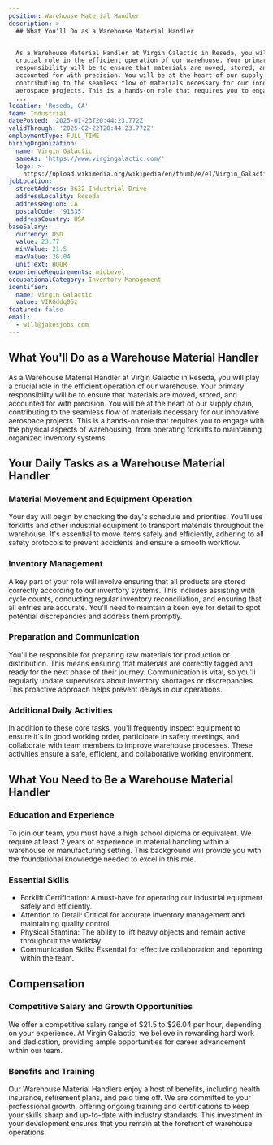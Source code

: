```yaml
---
position: Warehouse Material Handler
description: >-
  ## What You'll Do as a Warehouse Material Handler


  As a Warehouse Material Handler at Virgin Galactic in Reseda, you will play a
  crucial role in the efficient operation of our warehouse. Your primary
  responsibility will be to ensure that materials are moved, stored, and
  accounted for with precision. You will be at the heart of our supply chain,
  contributing to the seamless flow of materials necessary for our innovative
  aerospace projects. This is a hands-on role that requires you to engage with
  ...
location: 'Reseda, CA'
team: Industrial
datePosted: '2025-01-23T20:44:23.772Z'
validThrough: '2025-02-22T20:44:23.772Z'
employmentType: FULL_TIME
hiringOrganization:
  name: Virgin Galactic
  sameAs: 'https://www.virgingalactic.com/'
  logo: >-
    https://upload.wikimedia.org/wikipedia/en/thumb/e/e1/Virgin_Galactic_logo_%282022%29.svg/1200px-Virgin_Galactic_logo_%282022%29.svg.png
jobLocation:
  streetAddress: 3632 Industrial Drive
  addressLocality: Reseda
  addressRegion: CA
  postalCode: '91335'
  addressCountry: USA
baseSalary:
  currency: USD
  value: 23.77
  minValue: 21.5
  maxValue: 26.04
  unitText: HOUR
experienceRequirements: midLevel
occupationalCategory: Inventory Management
identifier:
  name: Virgin Galactic
  value: VIRGddq05z
featured: false
email:
  - will@jakesjobs.com
---
```




## What You'll Do as a Warehouse Material Handler

As a Warehouse Material Handler at Virgin Galactic in Reseda, you will play a crucial role in the efficient operation of our warehouse. Your primary responsibility will be to ensure that materials are moved, stored, and accounted for with precision. You will be at the heart of our supply chain, contributing to the seamless flow of materials necessary for our innovative aerospace projects. This is a hands-on role that requires you to engage with the physical aspects of warehousing, from operating forklifts to maintaining organized inventory systems.

## Your Daily Tasks as a Warehouse Material Handler

### Material Movement and Equipment Operation
Your day will begin by checking the day's schedule and priorities. You'll use forklifts and other industrial equipment to transport materials throughout the warehouse. It's essential to move items safely and efficiently, adhering to all safety protocols to prevent accidents and ensure a smooth workflow.

### Inventory Management
A key part of your role will involve ensuring that all products are stored correctly according to our inventory systems. This includes assisting with cycle counts, conducting regular inventory reconciliation, and ensuring that all entries are accurate. You'll need to maintain a keen eye for detail to spot potential discrepancies and address them promptly.

### Preparation and Communication
You'll be responsible for preparing raw materials for production or distribution. This means ensuring that materials are correctly tagged and ready for the next phase of their journey. Communication is vital, so you'll regularly update supervisors about inventory shortages or discrepancies. This proactive approach helps prevent delays in our operations.

### Additional Daily Activities
In addition to these core tasks, you'll frequently inspect equipment to ensure it's in good working order, participate in safety meetings, and collaborate with team members to improve warehouse processes. These activities ensure a safe, efficient, and collaborative working environment.

## What You Need to Be a Warehouse Material Handler

### Education and Experience
To join our team, you must have a high school diploma or equivalent. We require at least 2 years of experience in material handling within a warehouse or manufacturing setting. This background will provide you with the foundational knowledge needed to excel in this role.

### Essential Skills
- Forklift Certification: A must-have for operating our industrial equipment safely and efficiently.
- Attention to Detail: Critical for accurate inventory management and maintaining quality control.
- Physical Stamina: The ability to lift heavy objects and remain active throughout the workday.
- Communication Skills: Essential for effective collaboration and reporting within the team.

## Compensation

### Competitive Salary and Growth Opportunities
We offer a competitive salary range of $21.5 to $26.04 per hour, depending on your experience. At Virgin Galactic, we believe in rewarding hard work and dedication, providing ample opportunities for career advancement within our team.

### Benefits and Training
Our Warehouse Material Handlers enjoy a host of benefits, including health insurance, retirement plans, and paid time off. We are committed to your professional growth, offering ongoing training and certifications to keep your skills sharp and up-to-date with industry standards. This investment in your development ensures that you remain at the forefront of warehouse operations.
